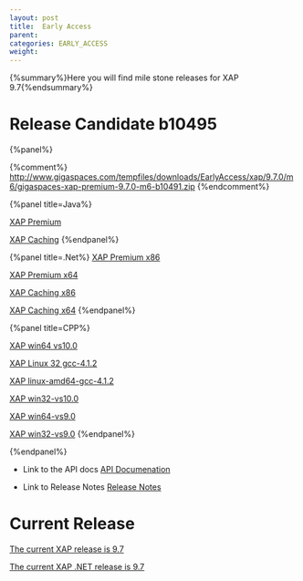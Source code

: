 ```yaml
---
layout: post
title:  Early Access
parent:
categories: EARLY_ACCESS
weight:
---
```


{%summary%}Here you will find mile stone releases for XAP 9.7{%endsummary%}

 
# Release Candidate b10495

{%panel%}

{%comment%}
http://www.gigaspaces.com/tempfiles/downloads/EarlyAccess/xap/9.7.0/m6/gigaspaces-xap-premium-9.7.0-m6-b10491.zip
{%endcomment%}



{%panel title=Java%}

[XAP Premium](http://www.gigaspaces.com/tempfiles/downloads/EarlyAccess/xap/9.7.0/rc2/gigaspaces-xap-premium-9.7.0-rc2-b10495.zip)

[XAP Caching](http://www.gigaspaces.com/tempfiles/downloads/EarlyAccess/xap/9.7.0/rc2/gigaspaces-xap-caching-9.7.0-rc2-b10495.zip)
{%endpanel%}


{%panel title=.Net%}
[XAP Premium x86](http://www.gigaspaces.com/tempfiles/downloads/EarlyAccess/xap/9.7.0/rc2/GigaSpaces-XAP.NET-Premium-9.7.0.10495-RC2-x86.msi)

[XAP Premium x64](http://www.gigaspaces.com/tempfiles/downloads/EarlyAccess/xap/9.7.0/rc2/GigaSpaces-XAP.NET-Premium-9.7.0.10495-RC2-x64.msi)

[XAP Caching x86](http://www.gigaspaces.com/tempfiles/downloads/EarlyAccess/xap/9.7.0/rc2/GigaSpaces-XAP.NET-Caching-9.7.0.10495-RC2-x86.msi)

[XAP Caching x64](http://www.gigaspaces.com/tempfiles/downloads/EarlyAccess/xap/9.7.0/rc2/GigaSpaces-XAP.NET-Caching-9.7.0.10495-RC2-x64.msi)
{%endpanel%}

{%panel title=CPP%}

[XAP win64 vs10.0](http://www.gigaspaces.com/tempfiles/downloads/EarlyAccess/xap/9.7.0/rc2/gigaspaces-cpp-9.7.0-rc2-win64-vs10.0.tar.gz)

[XAP Linux 32 gcc-4.1.2](http://www.gigaspaces.com/tempfiles/downloads/EarlyAccess/xap/9.7.0/rc2/gigaspaces-cpp-9.7.0-rc2-linux32-gcc-4.1.2.tar.gz)

[XAP linux-amd64-gcc-4.1.2](http://www.gigaspaces.com/tempfiles/downloads/EarlyAccess/xap/9.7.0/rc2/gigaspaces-cpp-9.7.0-rc2-linux-amd64-gcc-4.1.2.tar.gz)

[XAP win32-vs10.0](http://www.gigaspaces.com/tempfiles/downloads/EarlyAccess/xap/9.7.0/rc2/gigaspaces-cpp-9.7.0-rc2-win32-vs10.0.tar.gz)

[XAP win64-vs9.0](http://www.gigaspaces.com/tempfiles/downloads/EarlyAccess/xap/9.7.0/rc2/gigaspaces-cpp-9.7.0-rc2-win64-vs9.0.tar.gz)

[XAP win32-vs9.0](http://www.gigaspaces.com/tempfiles/downloads/EarlyAccess/xap/9.7.0/rc2/gigaspaces-cpp-9.7.0-rc2-win32-vs9.0.tar.gz)
{%endpanel%}

{%endpanel%}

* Link to the API docs
[API Documenation](/api_documentation)

* Link to Release Notes
[Release Notes](/release_notes)


# Current Release

[The current XAP release is 9.7](/xap97)

[The current XAP .NET release is 9.7](/xap97net)




